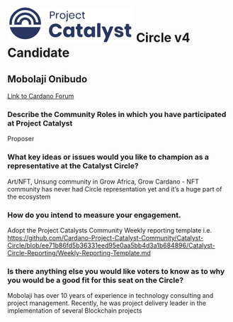# ![Project Catalyst](../assets/catalyst.svg) Circle v4 Candidate #

## Mobolaji Onibudo ##

[Link to Cardano Forum](https://forum.cardano.org/t/mobolaji-onibudo-platform-statement/109219)

### Describe the Community Roles in which you have participated at Project Catalyst ###

Proposer

### What key ideas or issues would you like to champion as a representative at the Catalyst Circle? ###

Art/NFT, Unsung community in Grow Africa, Grow Cardano - NFT community has never had Circle representation yet and it’s a huge part of the ecosystem

### How do you intend to measure your engagement. ###

Adopt the Project Catalysts Community Weekly reporting template i.e. https://github.com/Cardano-Project-Catalyst-Community/Catalyst-Circle/blob/ee71b86fd5b36331eed95e0aa5bb4d3a1b684896/Catalyst-Circle-Reporting/Weekly-Reporting-Template.md

### Is there anything else you would like voters to know as to why you would be a good fit for this seat on the Circle? ###

Mobolaji has over 10 years of experience in technology consulting and project management. Recently, he was project delivery leader in the implementation of several Blockchain projects